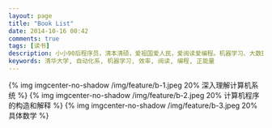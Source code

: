 ```yaml
---
layout: page
title: "Book List"
date: 2014-10-16 00:42
comments: true
tags: [读书]
description: 小小90后程序员，清本清硕，爱祖国爱人民，爱阅读爱编程。机器学习、大数据处理是工作方向，关注个人效率提升等话题。本博客是为开拓个人知识分享渠道而开，也有助于加速知识积累的内化，欢迎拍砖捧场。
keywords: 清华大学, 自动化系, 机器学习, 效率, 阅读, 编程, 正能量
---
```


{% img imgcenter-no-shadow /img/feature/b-1.jpeg 20% 深入理解计算机系统 %}
{% img imgcenter-no-shadow /img/feature/b-2.jpeg 20% 计算机程序的构造和解释 %}
{% img imgcenter-no-shadow /img/feature/b-3.jpeg 20% 具体数学 %}